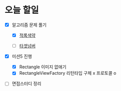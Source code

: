 # 오늘 할일

- [x] 알고리즘 문제 풀기

  - [x] [적록색약](https://www.acmicpc.net/problem/10026)

  - [ ] [타겟넘버](https://programmers.co.kr/learn/courses/30/lessons/43165?)

- [x] 미션5 진행

  - [x] Rectangle 이미지 없애기
  - [x] RectangleViewFactory 리턴타입 구체 x 프로토콜 o

- [ ] 면접스터디 정리

  